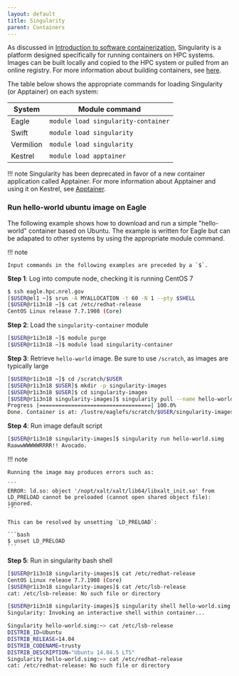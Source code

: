 ```yaml
---
layout: default
title: Singularity
parent: Containers
---
```


As discussed in [Introduction to software containerization](index.md), Singularity is a platform designed specifically for running containers on HPC systems. Images can be built locally and copied to the HPC system or pulled from an online registry.  For more information about building containers, see [here](index.md#building).

The table below shows the appropriate commands for loading Singularity (or Apptainer) on each system:

| System     | Module command                      |
|------------|-------------------------------------|
| Eagle      | `module load singularity-container` |
| Swift      | `module load singularity`           |
| Vermilion  | `module load singularity`           |
| Kestrel    | `module load apptainer`             | 

!!! note
    Singularity has been deprecated in favor of a new container application called Apptainer. For more information about Apptainer and using it on Kestrel, see [Apptainer](./apptainer.md).

### Run hello-world ubuntu image on Eagle

The following example shows how to download and run a simple "hello-world" container based on Ubuntu.  The example is written for Eagle but can be adapated to other systems by using the appropriate module command.

!!! note

    Input commands in the following examples are preceded by a `$`.

**Step 1**: Log into compute node, checking it is running CentOS 7 

```bash
$ ssh eagle.hpc.nrel.gov
[$USER@el1 ~]$ srun -A MYALLOCATION -t 60 -N 1 --pty $SHELL
[$USER@r1i3n18 ~]$ cat /etc/redhat-release 
CentOS Linux release 7.7.1908 (Core) 
```

**Step 2**: Load the `singularity-container` module

```bash
[$USER@r1i3n18 ~]$ module purge
[$USER@r1i3n18 ~]$ module load singularity-container
```

**Step 3**: Retrieve `hello-world` image.  Be sure to use `/scratch`, as images are typically large

```bash
[$USER@r1i3n18 ~]$ cd /scratch/$USER
[$USER@r1i3n18 $USER]$ mkdir -p singularity-images
[$USER@r1i3n18 $USER]$ cd singularity-images
[$USER@r1i3n18 singularity-images]$ singularity pull --name hello-world.simg shub://vsoch/hello-world
Progress |===================================| 100.0% 
Done. Container is at: /lustre/eaglefs/scratch/$USER/singularity-images/hello-world.simg
```

**Step 4**: Run image default script

```bash
[$USER@r1i3n18 singularity-images]$ singularity run hello-world.simg
RaawwWWWWWRRRR!! Avocado.
```

!!! note

    Running the image may produces errors such as:
    
    ```
    ERROR: ld.so: object '/nopt/xalt/xalt/lib64/libxalt_init.so' from LD_PRELOAD cannot be preloaded (cannot open shared object file): ignored.
    ```
    
    This can be resolved by unsetting `LD_PRELOAD`:
    
    ```bash
    $ unset LD_PRELOAD
    ```

**Step 5**: Run in singularity bash shell

```bash
[$USER@r1i3n18 singularity-images]$ cat /etc/redhat-release 
CentOS Linux release 7.7.1908 (Core)
[$USER@r1i3n18 singularity-images]$ cat /etc/lsb-release 
cat: /etc/lsb-release: No such file or directory

[$USER@r1i3n18 singularity-images]$ singularity shell hello-world.simg
Singularity: Invoking an interactive shell within container...

Singularity hello-world.simg:~> cat /etc/lsb-release 
DISTRIB_ID=Ubuntu
DISTRIB_RELEASE=14.04
DISTRIB_CODENAME=trusty
DISTRIB_DESCRIPTION="Ubuntu 14.04.5 LTS"
Singularity hello-world.simg:~> cat /etc/redhat-release 
cat: /etc/redhat-release: No such file or directory
```
